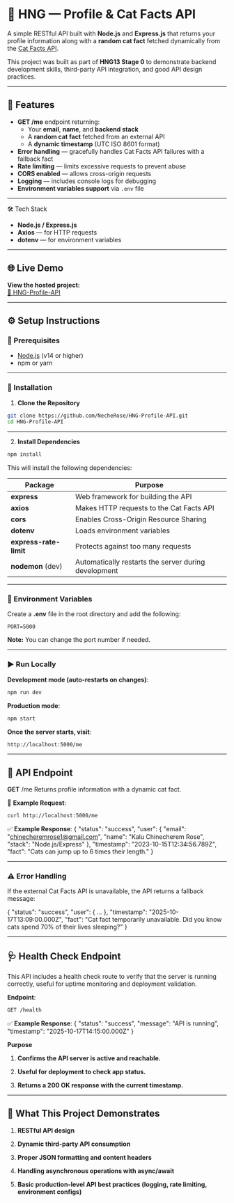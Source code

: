 # 🚀 HNG — Profile & Cat Facts API

A simple RESTful API built with **Node.js** and **Express.js** that returns your profile information along with a **random cat fact** fetched dynamically from the [Cat Facts API](https://catfact.ninja/fact).

This project was built as part of **HNG13 Stage 0** to demonstrate backend development skills, third-party API integration, and good API design practices.

---

## 🧩 Features

- **GET /me** endpoint returning:
  - Your **email**, **name**, and **backend stack**
  - A **random cat fact** fetched from an external API
  - A **dynamic timestamp** (UTC ISO 8601 format)
- **Error handling** — gracefully handles Cat Facts API failures with a fallback fact
- **Rate limiting** — limits excessive requests to prevent abuse
- **CORS enabled** — allows cross-origin requests
- **Logging** — includes console logs for debugging
- **Environment variables support** via `.env` file

---

🛠️ Tech Stack

- **Node.js / Express.js**
- **Axios** — for HTTP requests
- **dotenv** — for environment variables

---

## 🌐 Live Demo

**View the hosted project:**  
[🔗 HNG-Profile-API]() 

---

## ⚙️ Setup Instructions

### 🧱 Prerequisites

- [Node.js](https://nodejs.org/) (v14 or higher)
- npm or yarn

---

### 🔽 Installation

1. **Clone the Repository**
```bash
git clone https://github.com/NecheRose/HNG-Profile-API.git
cd HNG-Profile-API
```

---

2. **Install Dependencies**
```bash
npm install
```
This will install the following dependencies:

| Package                | Purpose                                              |
| ---------------------- | ---------------------------------------------------- |
| **express**            | Web framework for building the API                   |
| **axios**              | Makes HTTP requests to the Cat Facts API             |
| **cors**               | Enables Cross-Origin Resource Sharing                |
| **dotenv**             | Loads environment variables                          |
| **express-rate-limit** | Protects against too many requests                   |
| **nodemon** (dev)      | Automatically restarts the server during development |

---

### 🔧 Environment Variables

Create a **.env** file in the root directory and add the following:
```
PORT=5000
```
**Note:** You can change the port number if needed.

---

### ▶️ Run Locally
**Development mode (auto-restarts on changes)**:

```bash 
npm run dev
```

**Production mode**:

```bash
npm start
```

**Once the server starts, visit**:
```bash
http://localhost:5000/me
```

---

## 📡 API Endpoint
**GET** /me
Returns profile information with a dynamic cat fact.

🧪 **Example Request**:
```bash
curl http://localhost:5000/me
```

✅ **Example Response**:
{
  "status": "success",
  "user": {
    "email": "chinecheremrose1@gmail.com",
    "name": "Kalu Chinecherem Rose",
    "stack": "Node.js/Express"
  },
  "timestamp": "2023-10-15T12:34:56.789Z",
  "fact": "Cats can jump up to 6 times their length."
}

---

### ⚠️ Error Handling

If the external Cat Facts API is unavailable, the API returns a fallback message:

{
  "status": "success",
  "user": { ... },
  "timestamp": "2025-10-17T13:09:00.000Z",
  "fact": "Cat fact temporarily unavailable. Did you know cats spend 70% of their lives sleeping?"
}

---

## 🩺 Health Check Endpoint

This API includes a health check route to verify that the server is running correctly, useful for uptime monitoring and deployment validation.

**Endpoint**:
```bash
GET /health
```

✅ **Example Response**:
{
  "status": "success",
  "message": "API is running",
  "timestamp": "2025-10-17T14:15:00.000Z"
}

**Purpose**

1. **Confirms the API server is active and reachable.**

2. **Useful for deployment to check app status.**

3. **Returns a 200 OK response with the current timestamp.**

---

## 🧠 What This Project Demonstrates
1. **RESTful API design**

2. **Dynamic third-party API consumption**

3. **Proper JSON formatting and content headers**

4. **Handling asynchronous operations with async/await**

5. **Basic production-level API best practices (logging, rate limiting, environment configs)**



